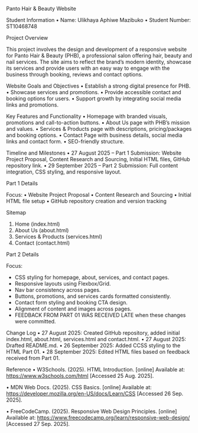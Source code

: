 Panto Hair & Beauty Website

Student Information
 • Name: Ulikhaya Aphiwe Mazibuko
 • Student Number: ST10468748

Project Overview

This project involves the design and development of a responsive website for Panto Hair & Beauty (PHB), a professional salon offering hair, beauty and nail services. The site aims to reflect the brand’s modern identity, showcase its services and provide users with an easy way to engage with the business through booking, reviews and contact options.

Website Goals and Objectives
 • Establish a strong digital presence for PHB.
 • Showcase services and promotions.
 • Provide accessible contact and booking options for users.
 • Support growth by integrating social media links and promotions.

Key Features and Functionality
 • Homepage with branded visuals, promotions and call-to-action buttons.
 • About Us page with PHB’s mission and values.
 • Services & Products page with descriptions, pricing/packages and booking options.
 • Contact Page with business details, social media links and contact form.
 • SEO-friendly structure.

Timeline and Milestones
 • 27 August 2025 – Part 1 Submission: Website Project Proposal, Content Research and Sourcing, Initial HTML files, GitHub repository link.
 • 29 September 2025 – Part 2 Submission: Full content integration, CSS styling, and responsive layout.

Part 1 Details

Focus:
 • Website Project Proposal 
 • Content Research and Sourcing 
 • Initial HTML file setup 
 • GitHub repository creation and version tracking

Sitemap
 1. Home (index.html)
 2. About Us (about.html)
 3. Services & Products (services.html)
 5. Contact (contact.html)

 Part 2 Details

 Focus:

 - CSS styling for homepage, about, services, and contact pages.
 - Responsive layouts using Flexbox/Grid.
 - Nav bar consistency across pages.
 - Buttons, promotions, and services cards formatted consistently.
 - Contact form styling and booking CTA design.
 - Alignment of content and images across pages.
 - FEEDBACK FROM PART 01 WAS RECEIVED LATE when these changes were committed.

Change Log
 • 27 August 2025: Created GitHub repository, added initial index.html, about.html, services.html and contact.html.
 • 27 August 2025: Drafted README.md.
 • 26 September 2025: Added CCSS styling to the HTML Part 01.
 • 28 September 2025: Edited HTML files based on feedback received from Part 01.

Reference
 • W3Schools. (2025). HTML Introduction. [online] Available at: https://www.w3schools.com/html [Accessed 25 Aug. 2025].
 
 • MDN Web Docs. (2025). CSS Basics. [online] Available at: https://developer.mozilla.org/en-US/docs/Learn/CSS [Accessed 26 Sep. 2025].

 • FreeCodeCamp. (2025). Responsive Web Design Principles. [online] Available at: https://www.freecodecamp.org/learn/responsive-web-design/ [Accessed 27 Sep. 2025].

 

 
